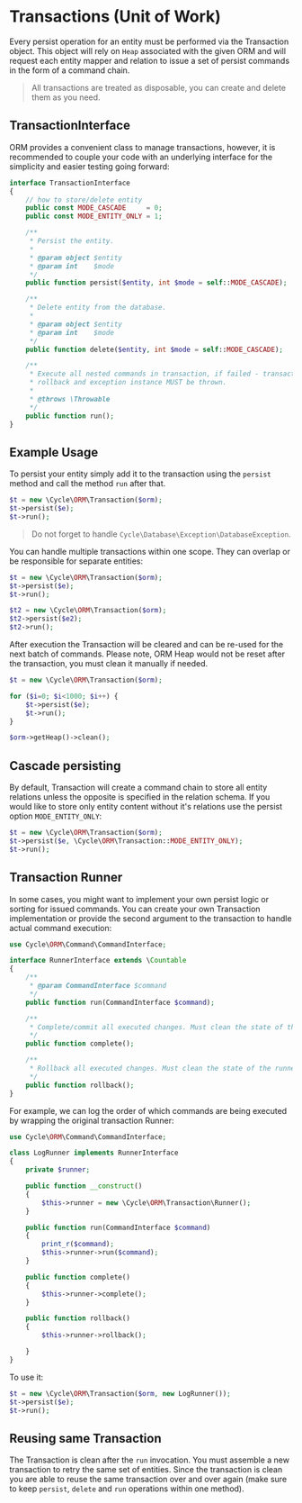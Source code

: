 # Transactions (Unit of Work)
Every persist operation for an entity must be performed via the Transaction object. This object will rely on `Heap` associated with the given ORM
and will request each entity mapper and relation to issue a set of persist commands in the form of a command chain.

> All transactions are treated as disposable, you can create and delete them as you need.

## TransactionInterface
ORM provides a convenient class to manage transactions, however, it is recommended to couple your code with an underlying interface for
the simplicity and easier testing going forward:

```php
interface TransactionInterface
{
    // how to store/delete entity
    public const MODE_CASCADE     = 0;
    public const MODE_ENTITY_ONLY = 1;

    /**
     * Persist the entity.
     *
     * @param object $entity
     * @param int    $mode
     */
    public function persist($entity, int $mode = self::MODE_CASCADE);

    /**
     * Delete entity from the database.
     *
     * @param object $entity
     * @param int    $mode
     */
    public function delete($entity, int $mode = self::MODE_CASCADE);

    /**
     * Execute all nested commands in transaction, if failed - transaction MUST automatically
     * rollback and exception instance MUST be thrown.
     *
     * @throws \Throwable
     */
    public function run();
}
```

## Example Usage
To persist your entity simply add it to the transaction using the `persist` method and call the method `run` after that.

```php
$t = new \Cycle\ORM\Transaction($orm);
$t->persist($e);
$t->run();
```

> Do not forget to handle `Cycle\Database\Exception\DatabaseException`.

You can handle multiple transactions within one scope. They can overlap or be responsible for separate entities:

```php
$t = new \Cycle\ORM\Transaction($orm);
$t->persist($e);
$t->run();

$t2 = new \Cycle\ORM\Transaction($orm);
$t2->persist($e2);
$t2->run();
```

After execution the Transaction will be cleared and can be re-used for the next batch of commands. Please note, ORM Heap would not be reset
after the transaction, you must clean it manually if needed.

```php
$t = new \Cycle\ORM\Transaction($orm);

for ($i=0; $i<1000; $i++) {
    $t->persist($e);
    $t->run();
}

$orm->getHeap()->clean();
```

## Cascade persisting
By default, Transaction will create a command chain to store all entity relations unless the opposite is specified in the relation schema.
If you would like to store only entity content without it's relations use the persist option `MODE_ENTITY_ONLY`:

```php
$t = new \Cycle\ORM\Transaction($orm);
$t->persist($e, \Cycle\ORM\Transaction::MODE_ENTITY_ONLY);
$t->run();
```

## Transaction Runner
In some cases, you might want to implement your own persist logic or sorting for issued commands. You can create your own
Transaction implementation or provide the second argument to the transaction to handle actual command execution:

```php
use Cycle\ORM\Command\CommandInterface;

interface RunnerInterface extends \Countable
{
    /**
     * @param CommandInterface $command
     */
    public function run(CommandInterface $command);

    /**
     * Complete/commit all executed changes. Must clean the state of the runner.
     */
    public function complete();

    /**
     * Rollback all executed changes. Must clean the state of the runner.
     */
    public function rollback();
}
```

For example, we can log the order of which commands are being executed by wrapping the original transaction Runner:

```php
use Cycle\ORM\Command\CommandInterface;

class LogRunner implements RunnerInterface
{
    private $runner;

    public function __construct()
    {
        $this->runner = new \Cycle\ORM\Transaction\Runner();
    }

    public function run(CommandInterface $command)
    {
        print_r($command);
        $this->runner->run($command);
    }

    public function complete()
    {
        $this->runner->complete();
    }

    public function rollback()
    {
        $this->runner->rollback();

    }
}
```

To use it:

```php
$t = new \Cycle\ORM\Transaction($orm, new LogRunner());
$t->persist($e);
$t->run();
```

## Reusing same Transaction
The Transaction is clean after the `run` invocation. You must assemble a new transaction to retry the same set of entities. Since the transaction is clean you are able to reuse the same transaction over and over again (make sure to keep `persist`, `delete` and `run` operations within one method).
